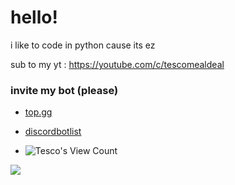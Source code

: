 # hello!

i like to code in python cause its ez

sub to my yt  : https://youtube.com/c/tescomealdeal

### invite my bot (please)

- [top.gg](https://top.gg/bot/860612939307810846)
- [discordbotlist](https://discordbotlist.com/bots/barry/upvote)


- ![Tesco's View Count](https://komarev.com/ghpvc/?username=tescomealdealll&style=flat-square)

<img src="https://github-readme-stats.vercel.app/api?username=tescomealdealll&&show_icons=true&title_color=ffffff&icon_color=bb2acf&text_color=daf7dc&bg_color=151515">
